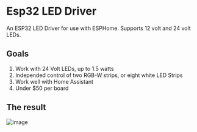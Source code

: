 # Esp32 LED Driver

An ESP32 LED Driver for use with ESPHome.  Supports 12 volt and 24 volt LEDs.

## Goals

1. Work with 24 Volt LEDs, up to 1.5 watts
2. Independed control of two RGB-W strips, or eight white LED Strips
3. Work well with Home Assistant
4. Under $50 per board

## The result

![image](https://user-images.githubusercontent.com/1480439/141596225-c729c915-5b7d-48af-bf07-9e8598728bb3.png)
